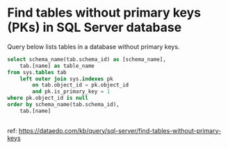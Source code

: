 # Find tables without primary keys (PKs) in SQL Server database

Query below lists tables in a database without primary keys.


``` sql
select schema_name(tab.schema_id) as [schema_name], 
    tab.[name] as table_name
from sys.tables tab
    left outer join sys.indexes pk
        on tab.object_id = pk.object_id 
        and pk.is_primary_key = 1
where pk.object_id is null
order by schema_name(tab.schema_id),
    tab.[name]
	
```

ref: https://dataedo.com/kb/query/sql-server/find-tables-without-primary-keys